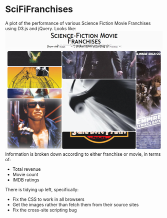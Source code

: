 # SciFiFranchises
A plot of the  performance of various Science Fiction Movie Franchises using D3.js and jQuery. Looks like:
![alt tag](exampleImage.png)
Information is broken down according to either franchise or movie, in terms of:
* Total revenue
* Movie count
* IMDB ratings

There is tidying up left, specifically:
* Fix the CSS to work in all browsers
* Get the images rather than fetch them from their source sites
* Fix the cross-site scripting bug
